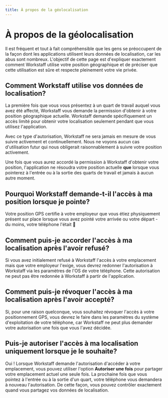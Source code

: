 ```yaml
---
title: À propos de la géolocalisation
---
```


# À propos de la géolocalisation

Il est fréquent et tout à fait compréhensible que les gens se préoccupent de la façon dont les applications utilisent leurs données de localisation, car les abus sont nombreux. L'objectif de cette page est d'expliquer exactement comment Workstaff utilise votre position géographique et de préciser que cette utilisation est sûre et respecte pleinement votre vie privée.

## Comment Workstaff utilise vos données de localisation?

La première fois que vous vous présentez à un quart de travail auquel vous avez été affecté, Workstaff vous demande la permission d'obtenir à votre position géographique actuelle. Workstaff demande spécifiquement un accès limité pour obtenir votre localisation seulement pendant que vous utilisez l'application.

Avec ce type d'autorisation, Workstaff ne sera jamais en mesure de vous suivre activement et continuellement. Nous ne voyons aucun cas d'utilisation futur qui nous obligerait raisonnablement à suivre votre position activement.

Une fois que vous aurez accordé la permission à Workstaff d'obtenir votre position, l'application ne résoudra votre position actuelle **que** lorsque vous pointerez à l'entrée ou à la sortie des quarts de travail et jamais à aucun autre moment.

## Pourquoi Workstaff demande-t-il l'accès à ma position lorsque je pointe?

Votre position GPS certifie à votre employeur que vous étiez physiquement présent sur place lorsque vous avez pointé votre arrivée ou votre départ - du moins, votre téléphone l'était 🧐

## Comment puis-je accorder l'accès à ma localisation après l'avoir refusé?

Si vous avez initialement refusé à Workstaff l'accès à votre emplacement mais que votre employeur l'exige, vous devrez redonner l'autorisation à Workstaff via les paramètres de l'OS de votre téléphone. Cette autorisation ne peut pas être redonnée à Workstaff à partir de l'application.

## Comment puis-je révoquer l'accès à ma localisation après l'avoir accepté?

Si, pour une raison quelconque, vous souhaitez révoquer l'accès à votre positionnement GPS, vous devrez le faire dans les paramètres du système d'exploitation de votre téléphone, car Workstaff ne peut plus demander votre autorisation une fois que vous l'avez décidée.

## Puis-je autoriser l'accès à ma localisation uniquement lorsque je le souhaite?

Oui ! Lorsque Workstaff demande l'autorisation d'accéder à votre emplacement, vous pouvez utiliser l'option **Autoriser une fois** pour partager votre emplacement actuel une seule fois. La prochaine fois que vous pointez à l'entrée ou à la sortie d'un quart, votre téléphone vous demandera à nouveau l'autorisation. De cette façon, vous pouvez contrôler exactement quand vous partagez vos données de localisation.
